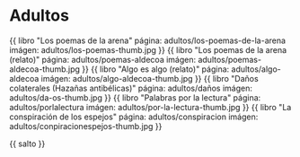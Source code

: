 
# Adultos

{{ libro "Los poemas de la arena"
          página: adultos/los-poemas-de-la-arena
          imágen: adultos/los-poemas-thumb.jpg }}
{{ libro "Los poemas de la arena (relato)"
          página: adultos/poemas-aldecoa
          imágen: adultos/poemas-aldecoa-thumb.jpg }}
{{ libro "Algo es algo (relato)"
          página: adultos/algo-aldecoa
          imágen: adultos/algo-aldecoa-thumb.jpg }}
{{ libro "Daños colaterales (Hazañas antibélicas)"
          página: adultos/daños
          imágen: adultos/da-os-thumb.jpg }}
{{ libro "Palabras por la lectura"
          página: adultos/porlalectura
          imágen: adultos/por-la-lectura-thumb.jpg }}
{{ libro "La conspiración de los espejos"
          página: adultos/conspiracion
          imágen: adultos/conpiracionespejos-thumb.jpg }}

{{ salto }}
